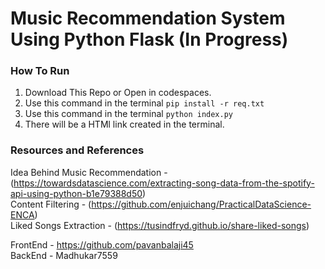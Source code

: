 # Music Recommendation System Using Python Flask (In Progress)

### How To Run
1. Download This Repo or Open in codespaces. <br>
2. Use this command in the terminal <code>pip install -r req.txt</code> <br>
3. Use this command in the terminal <code>python index.py</code> <br>
4. There will be a HTMl link created in the terminal.

### Resources and References

Idea Behind Music Recommendation - (https://towardsdatascience.com/extracting-song-data-from-the-spotify-api-using-python-b1e79388d50)
<br>
Content Filtering - (https://github.com/enjuichang/PracticalDataScience-ENCA)
<br>
Liked Songs Extraction - (https://tusindfryd.github.io/share-liked-songs)

FrontEnd - https://github.com/pavanbalaji45 <br>
BackEnd - Madhukar7559 
